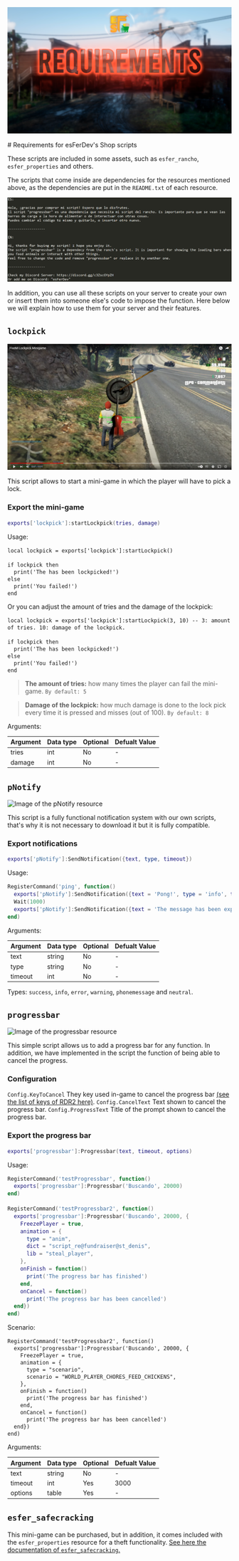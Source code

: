 ![Thumbnail](https://raw.githubusercontent.com/esFerDev/shop/main/docs/public/resources/Requirements.png)

<Badge type="warning" text="All scripts are standalone" />
# Requirements for esFerDev's Shop scripts

These scripts are included in some assets, such as `esfer_rancho`, `esfer_properties` and others.

The scripts that come inside are dependencies for the resources mentioned above, as the dependencies are put in the `README.txt` of each resource.

![Image of the README.txt of esfer_rancho](https://raw.githubusercontent.com/esFerDev/shop/main/docs/public/Requirements_readme_rancho.png)

In addition, you can use all these scripts on your server to create your own or insert them into someone else's code to impose the function. Here below we will explain how to use them for your server and their features.

## `lockpick`
<Badge type="warning" text="RedM & FiveM Script" />

[![Video of the lockpick resource](https://raw.githubusercontent.com/esFerDev/shop/main/docs/public/resources/Requirements/watch_video.png)](https://www.youtube.com/watch?v=LkhQj8-CP-c)

This script allows to start a mini-game in which the player will have to pick a lock.

### Export the mini-game

```lua
exports['lockpick']:startLockpick(tries, damage)
```

Usage:

```lua{1}
local lockpick = exports['lockpick']:startLockpick()

if lockpick then
  print('The has been lockpicked!')
else
  print('You failed!')
end
```

Or you can adjust the amount of tries and the damage of the lockpick:

```lua{1}
local lockpick = exports['lockpick']:startLockpick(3, 10) -- 3: amount of tries. 10: damage of the lockpick.

if lockpick then
  print('The has been lockpicked!')
else
  print('You failed!')
end
```

> **The amount of tries:** how many times the player can fail the mini-game. `By default: 5`

> **Damage of the lockpick:** how much damage is done to the lock pick every time it is pressed and misses (out of 100). `By default: 8`

Arguments:

| Argument      |   Data type   | Optional | Defualt Value |
| ------------- | ------------- | -------- | ------------- |
| tries | int | No | - |
| damage | int | No | - |

## `pNotify`
<Badge type="warning" text="RedM & FiveM Script" />

![Image of the pNotify resource](https://imgur.com/pLmjJKa.png)

This script is a fully functional notification system with our own scripts, that's why it is not necessary to download it but it is fully compatible.

### Export notifications

```lua
exports['pNotify']:SendNotification({text, type, timeout})
```

Usage:

```lua
RegisterCommand('ping', function()
  exports['pNotify']:SendNotification({text = 'Pong!', type = 'info', timeout = 2000})
  Wait(1000)
  exports['pNotify']:SendNotification({text = 'The message has been exported succesfully!', type = 'success', timeout = 2000})
end)
```

Arguments:

| Argument      |   Data type   | Optional | Defualt Value |
| ------------- | ------------- | -------- | ------------- |
| text | string | No | - |
| type | string | No | - |
| timeout | int | No | - |

Types: `success`, `info`, `error`, `warning`, `phonemessage` and `neutral`.

## `progressbar`
<Badge type="warning" text="Only RedM Script" />

![Image of the progressbar resource](https://imgur.com/s7dnFot.png)

This simple script allows us to add a progress bar for any function. In addition, we have implemented in the script the function of being able to cancel the progress.

### Configuration

`Config.KeyToCancel` They key used in-game to cancel the progress bar [(see the list of keys of RDR2 here)](https://github.com/mja00/redm-shit/blob/master/nuiweaponspawner/config.lua).
`Config.CancelText` Text shown to cancel the progress bar.
`Config.ProgressText` Title of the prompt shown to cancel the progress bar.

### Export the progress bar

```lua
exports['progressbar']:Progressbar(text, timeout, options)
```

Usage:

```lua
RegisterCommand('testProgressbar', function()
  exports['progressbar']:Progressbar('Buscando', 20000)
end)

RegisterCommand('testProgressbar2', function()
  exports['progressbar']:Progressbar('Buscando', 20000, {
    FreezePlayer = true,
    animation = {
      type = "anim",
      dict = "script_re@fundraiser@st_denis",
      lib = "steal_player",
    },
    onFinish = function()
      print('The progress bar has finished')
    end,
    onCancel = function()
      print('The progress bar has been cancelled')
  end})
end)
```

Scenario:

```lua{5,6}
RegisterCommand('testProgressbar2', function()
  exports['progressbar']:Progressbar('Buscando', 20000, {
    FreezePlayer = true,
    animation = {
      type = "scenario",
      scenario = "WORLD_PLAYER_CHORES_FEED_CHICKENS",
    },
    onFinish = function()
      print('The progress bar has finished')
    end,
    onCancel = function()
      print('The progress bar has been cancelled')
  end})
end)
```

Arguments:

| Argument      |   Data type   | Optional | Defualt Value |
| ------------- | ------------- | -------- | ------------- |
| text | string | No | - |
| timeout | int | Yes | 3000 |
| options | table | Yes | - |

## `esfer_safecracking`

This mini-game can be purchased, but in addition, it comes included with the `esfer_properties` resource for a theft functionality.
[See here the documentation of `esfer_safecracking`.](./safe-cracking)
